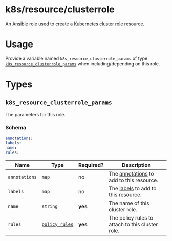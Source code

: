 # k8s/resource/clusterrole

An [Ansible](https://www.ansible.com) role used to create a [Kubernetes](https://kubernetes.io)
[cluster role](https://kubernetes.io/docs/reference/access-authn-authz/rbac/#role-and-clusterrole) resource.

# Usage

Provide a variable named `k8s_resource_clusterrole_params` of type
[`k8s_resource_clusterrole_params`](#k8s_resource_clusterrole_params) when including/depending on this role.

# Types

## `k8s_resource_clusterrole_params`

The parameters for this role.

### Schema

```yaml
annotations:
labels:
name:
rules:
```

| Name          | Type                                                                                                                           | Required? | Description                                                                                                                |
|---------------|--------------------------------------------------------------------------------------------------------------------------------|-----------|----------------------------------------------------------------------------------------------------------------------------|
| `annotations` | `map`                                                                                                                          | no        | The [annotations](https://kubernetes.io/docs/concepts/overview/working-with-objects/annotations/) to add to this resource. |
| `labels`      | `map`                                                                                                                          | no        | The [labels](https://kubernetes.io/docs/concepts/overview/working-with-objects/label/) to add to this resource.            |
| `name`        | `string`                                                                                                                       | **yes**   | The name of this cluster role.                                                                                             |
| `rules`       | [`policy_rules`](https://kubernetes.io/docs/reference/generated/kubernetes-api/v1.16/#policyrule-v1-rbac-authorization-k8s-io) | **yes**   | The policy rules to attach to this cluster role.                                                                           |
